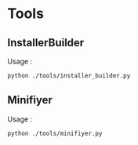 # Tools

## InstallerBuilder

Usage :

```bash
python ./tools/installer_builder.py
```

## Minifiyer

Usage :

```bash
python ./tools/minifiyer.py
```